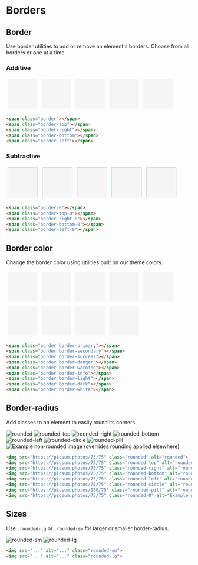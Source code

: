 # Borders

## Border

Use border utilities to add or remove an element's borders. Choose from all borders or one at a time.

### Additive

<div class="border-demo-additive">
  <span class="border"></span>
  <span class="border-top"></span>
  <span class="border-right"></span>
  <span class="border-bottom"></span>
  <span class="border-left"></span>
</div>

```html
<span class="border"></span>
<span class="border-top"></span>
<span class="border-right"></span>
<span class="border-bottom"></span>
<span class="border-left"></span>
```

### Subtractive

<div class="border-demo-subtractive">
  <span class="border-0"></span>
  <span class="border-top-0"></span>
  <span class="border-right-0"></span>
  <span class="border-bottom-0"></span>
  <span class="border-left-0"></span>
</div>

```html
<span class="border-0"></span>
<span class="border-top-0"></span>
<span class="border-right-0"></span>
<span class="border-bottom-0"></span>
<span class="border-left-0"></span>
```

## Border color

Change the border color using utilities built on our theme colors.

<div class="border-demo-colors">
<span class="border border-primary"></span>
<span class="border border-secondary"></span>
<span class="border border-success"></span>
<span class="border border-danger"></span>
<span class="border border-warning"></span>
<span class="border border-info"></span>
<span class="border border-light"></span>
<span class="border border-dark"></span>
<span class="border border-white"></span>
</div>

```html
<span class="border border-primary"></span>
<span class="border border-secondary"></span>
<span class="border border-success"></span>
<span class="border border-danger"></span>
<span class="border border-warning"></span>
<span class="border border-info"></span>
<span class="border border-light"></span>
<span class="border border-dark"></span>
<span class="border border-white"></span>
```


## Border-radius

Add classes to an element to easily round its corners.

<div class="border-demo-images">
  <img src="https://picsum.photos/75/75" class="rounded" alt="rounded">
  <img src="https://picsum.photos/75/75" class="rounded-top" alt="rounded-top">
  <img src="https://picsum.photos/75/75" class="rounded-right" alt="rounded-right">
  <img src="https://picsum.photos/75/75" class="rounded-bottom" alt="rounded-bottom">
  <img src="https://picsum.photos/75/75" class="rounded-left" alt="rounded-left">
  <img src="https://picsum.photos/75/75" class="rounded-circle" alt="rounded-circle">
  <img src="https://picsum.photos/150/75" class="rounded-pill" alt="rounded-pill">
  <img src="https://picsum.photos/75/75" class="rounded-0" alt="Example non-rounded image (overrides rounding applied elsewhere)">
</div>

```html
<img src="https://picsum.photos/75/75" class="rounded" alt="rounded">
<img src="https://picsum.photos/75/75" class="rounded-top" alt="rounded-top">
<img src="https://picsum.photos/75/75" class="rounded-right" alt="rounded-right">
<img src="https://picsum.photos/75/75" class="rounded-bottom" alt="rounded-bottom">
<img src="https://picsum.photos/75/75" class="rounded-left" alt="rounded-left">
<img src="https://picsum.photos/75/75" class="rounded-circle" alt="rounded-circle">
<img src="https://picsum.photos/150/75" class="rounded-pill" alt="rounded-pill">
<img src="https://picsum.photos/75/75" class="rounded-0" alt="Example non-rounded image (overrides rounding applied elsewhere)">
```

## Sizes

Use `.rounded-lg` or `.rounded-sm` for larger or smaller border-radius.


<div class="bd-example bd-example-images">
  <img src="https://picsum.photos/150/150" class="rounded-sm" alt="rounded-sm">
  <img src="https://picsum.photos/150/150" class="rounded-lg" alt="rounded-lg">
</div>

```html
<img src="..." alt="..." class="rounded-sm">
<img src="..." alt="..." class="rounded-lg">
```

<script>
export default {
  data(){
    return {
      colors:[]
    }
  }
}
</script>
<style>
  .border-demo-additive [class^=border]{
    display: inline-block;
    width: 5rem;
    height: 5rem;
    margin: .25rem;
    background-color: #f5f5f5;
    border-color:#bdc9d6;
  }
  .border-demo-subtractive span{
        display: inline-block;
    width: 5rem;
    height: 5rem;
    margin: .25rem;
    background-color: #f5f5f5;
    border:1px solid #bdc9d6;
  }
  .border-demo-colors span{
    display: inline-block;
    width: 5rem;
    height: 5rem;
    margin: .25rem;
    background-color: #f5f5f5;
  }
</style>